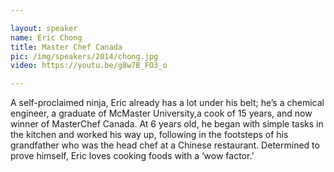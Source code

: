 ```yaml
---

layout: speaker
name: Eric Chong
title: Master Chef Canada
pic: /img/speakers/2014/chong.jpg
video: https://youtu.be/g8w7B_FO3_o

---
```


A self-proclaimed ninja, Eric already has a lot under his belt; he’s a chemical engineer, a graduate of McMaster University,a cook of 15 years, and now winner of MasterChef Canada. At 6 years old, he began with simple tasks in the kitchen and worked his way up, following in the footsteps of his grandfather who was the head chef at a Chinese restaurant. Determined to prove himself, Eric loves cooking foods with a ‘wow factor.’
